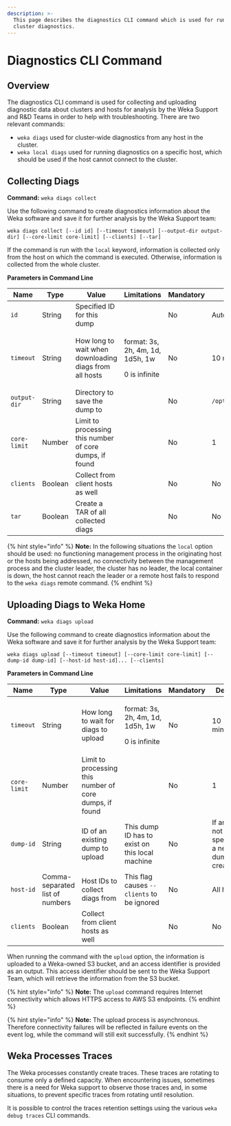 ```yaml
---
description: >-
  This page describes the diagnostics CLI command which is used for running
  cluster diagnostics.
---
```


# Diagnostics CLI Command

## Overview

The diagnostics CLI command is used for collecting and uploading diagnostic data about clusters and hosts for analysis by the Weka Support and R\&D Teams in order to help with troubleshooting. There are two relevant commands:

* `weka diags` used for cluster-wide diagnostics from any host in the cluster.
* `weka local diags` used for running diagnostics on a specific host, which should be used if the host cannot connect to the cluster.

## Collecting Diags

**Command:** `weka diags collect`

Use the following command to create diagnostics information about the Weka software and save it for further analysis by the Weka Support team:

`weka diags collect [--id id] [--timeout timeout] [--output-dir output-dir] [--core-limit core-limit] [--clients] [--tar]`

If the command is run with the `local` keyword, information is collected only from the host on which the command is executed. Otherwise, information is collected from the whole cluster.&#x20;

**Parameters in Command Line**

| **Name**     | **Type** | **Value**                                               | **Limitations**                                              | **Mandatory** | **Default**       |
| ------------ | -------- | ------------------------------------------------------- | ------------------------------------------------------------ | ------------- | ----------------- |
| `id`         | String   | Specified ID for this dump                              |                                                              | No            | Auto-generated    |
| `timeout`    | String   | How long to wait when downloading diags from all hosts  | <p>format: 3s, 2h, 4m, 1d, 1d5h, 1w </p><p>0 is infinite</p> | No            | 10 minutes        |
| `output-dir` | String   | Directory to save the  dump to                          |                                                              | No            | `/opt/weka/diags` |
| `core-limit` | Number   | Limit to processing this number of core dumps, if found |                                                              | No            | 1                 |
| `clients`    | Boolean  | Collect from client hosts as well                       |                                                              | No            | No                |
| `tar`        | Boolean  | Create a TAR of all collected diags                     |                                                              | No            | No                |

{% hint style="info" %}
**Note:** In the following situations the `local` option should be used: no functioning management process in the originating host or the hosts being addressed, no connectivity between the management process and the cluster leader, the cluster has no leader, the local container is down, the host cannot reach the leader or a remote host fails to respond to the `weka diags` remote command.
{% endhint %}

## Uploading Diags to Weka Home

**Command:** `weka diags upload`

Use the following command to create diagnostics information about the Weka software and save it for further analysis by the Weka Support team:

`weka diags upload [--timeout timeout] [--core-limit core-limit] [--dump-id dump-id] [--host-id host-id]... [--clients]`

**Parameters in Command Line**

| **Name**     | **Type**                        | **Value**                                               | **Limitations**                                              | **Mandatory** | **Default**                                      |
| ------------ | ------------------------------- | ------------------------------------------------------- | ------------------------------------------------------------ | ------------- | ------------------------------------------------ |
| `timeout`    | String                          | How long to wait for diags to upload                    | <p>format: 3s, 2h, 4m, 1d, 1d5h, 1w </p><p>0 is infinite</p> | No            | 10 minutes                                       |
| `core-limit` | Number                          | Limit to processing this number of core dumps, if found |                                                              | No            | 1                                                |
| `dump-id`    | String                          | ID of an existing dump to upload                        | This dump ID has to exist on this local machine              | No            | If an ID is not specified, a new dump is created |
| `host-id`    | Comma-separated list of numbers | Host IDs to collect diags from                          | This flag causes `--clients` to be ignored                   | No            | All hosts                                        |
| `clients`    | Boolean                         | Collect from client hosts as well                       |                                                              | No            | No                                               |

When running the command with the `upload` option, the information is uploaded to a Weka-owned S3 bucket, and an access identifier is provided as an output. This access identifier should be sent to the Weka Support Team, which will retrieve the information from the S3 bucket.

{% hint style="info" %}
**Note:** The `upload` command requires Internet connectivity which allows HTTPS access to AWS S3 endpoints.
{% endhint %}

{% hint style="info" %}
**Note:** The upload process is asynchronous. Therefore connectivity failures will be reflected in failure events on the event log, while the command will still exit successfully.
{% endhint %}

## Weka Processes Traces

The Weka processes constantly create traces. These traces are rotating to consume only a defined capacity. When encountering issues, sometimes there is a need for Weka support to observe those traces and, in some situations, to prevent specific traces from rotating until resolution.

It is possible to control the traces retention settings using the various `weka debug traces` CLI commands.
